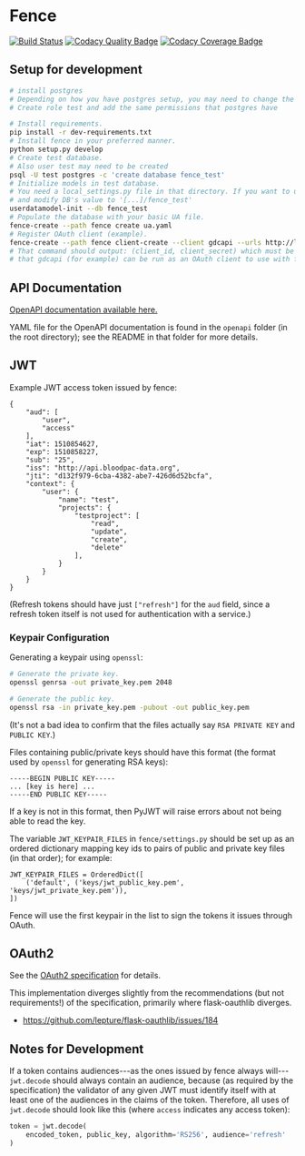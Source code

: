 # Fence

[![Build Status](https://travis-ci.org/uc-cdis/fence.svg?branch=master)](https://travis-ci.org/uc-cdis/fence)
[![Codacy Quality Badge](https://api.codacy.com/project/badge/Grade/1cb2ec9cc64049488d140f44027c4422)](https://www.codacy.com/app/uc-cdis/fence?utm_source=github.com&amp;utm_medium=referral&amp;utm_content=uc-cdis/fence&amp;utm_campaign=Badge_Grade)
[![Codacy Coverage Badge](https://api.codacy.com/project/badge/Coverage/1cb2ec9cc64049488d140f44027c4422)](https://www.codacy.com/app/uc-cdis/fence?utm_source=github.com&utm_medium=referral&utm_content=uc-cdis/fence&utm_campaign=Badge_Coverage)

## Setup for development

```bash
# install postgres
# Depending on how you have postgres setup, you may need to change the configuration in pb_hba.conf to allow those users to connect without password (trust instead of md5)
# Create role test and add the same permissions that postgres have

# Install requirements.
pip install -r dev-requirements.txt
# Install fence in your preferred manner.
python setup.py develop
# Create test database.
# Also user test may need to be created
psql -U test postgres -c 'create database fence_test'
# Initialize models in test database.
# You need a local_settings.py file in that directory. If you want to use the example one, on fence/, remove 'example' from the name,
# and modify DB's value to '[...]/fence_test'
userdatamodel-init --db fence_test
# Populate the database with your basic UA file.
fence-create --path fence create ua.yaml
# Register OAuth client (example).
fence-create --path fence client-create --client gdcapi --urls http://localhost/api/v0/oauth2/authorize --username test
# That command should output: (client_id, client_secret) which must be saved so
# that gdcapi (for example) can be run as an OAuth client to use with fence.
```

## API Documentation

[OpenAPI documentation available here.](http://petstore.swagger.io/?url=https://raw.githubusercontent.com/uc-cdis/fence/master/openapi/swagger.yaml)

YAML file for the OpenAPI documentation is found in the `openapi` folder (in
the root directory); see the README in that folder for more details.

## JWT

Example JWT access token issued by fence:
```
{
    "aud": [
        "user",
        "access"
    ],
    "iat": 1510854627,
    "exp": 1510858227,
    "sub": "25",
    "iss": "http://api.bloodpac-data.org",
    "jti": "d132f979-6cba-4382-abe7-426d6d52bcfa",
    "context": {
        "user": {
            "name": "test",
            "projects": {
                "testproject": [
                    "read",
                    "update",
                    "create",
                    "delete"
                ],
            }
        }
    }
}
```
(Refresh tokens should have just `["refresh"]` for the `aud` field, since a
 refresh token itself is not used for authentication with a service.)

### Keypair Configuration

Generating a keypair using `openssl`:
```bash
# Generate the private key.
openssl genrsa -out private_key.pem 2048

# Generate the public key.
openssl rsa -in private_key.pem -pubout -out public_key.pem
```
(It's not a bad idea to confirm that the files actually say `RSA PRIVATE KEY`
and `PUBLIC KEY`.)

Files containing public/private keys should have this format (the format used
by `openssl` for generating RSA keys):
```
-----BEGIN PUBLIC KEY-----
... [key is here] ...
-----END PUBLIC KEY-----
```
If a key is not in this format, then PyJWT will raise errors about not being
able to read the key.

The variable `JWT_KEYPAIR_FILES` in `fence/settings.py` should be set up as an
ordered dictionary mapping key ids to pairs of public and private key files (in
that order); for example:
```
JWT_KEYPAIR_FILES = OrderedDict([
    ('default', ('keys/jwt_public_key.pem', 'keys/jwt_private_key.pem')),
])
```
Fence will use the first keypair in the list to sign the tokens it issues
through OAuth.

## OAuth2

See the [OAuth2 specification](https://tools.ietf.org/html/rfc6749) for details.

This implementation diverges slightly from the recommendations (but not
requirements!) of the specification, primarily where flask-oauthlib diverges.

- https://github.com/lepture/flask-oauthlib/issues/184

## Notes for Development

If a token contains audiences---as the ones issued by fence always
will---`jwt.decode` should always contain an audience, because (as required by
the specification) the validator of any given JWT must identify itself with at
least one of the audiences in the claims of the token. Therefore, all uses of
`jwt.decode` should look like this (where `access` indicates any access token):
```python
token = jwt.decode(
    encoded_token, public_key, algorithm='RS256', audience='refresh'
)
```
